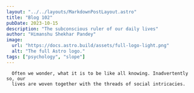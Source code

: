 ```yaml
---
layout: "../../layouts/MarkdownPostLayout.astro"
title: "Blog 102"
pubDate: 2023-10-15
description: "The subconscious ruler of our daily lives"
author: "Himanshu Shekhar Pandey"
image:
  url: "https://docs.astro.build/assets/full-logo-light.png"
  alt: "The full Astro logo."
tags: ["psychology", "slope"]
---
```


      Often we wonder, what it is to be like all knowing. Inadvertently so, our
      lives are woven together with the threads of social intricacies.
